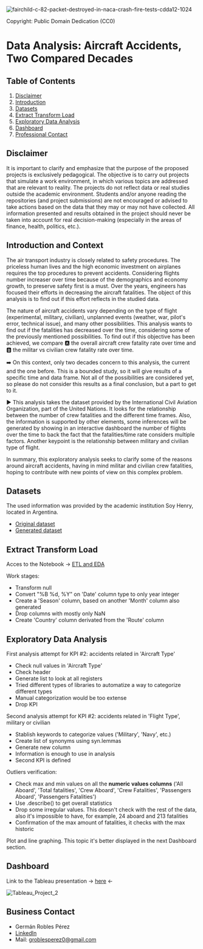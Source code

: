 ![fairchild-c-82-packet-destroyed-in-naca-crash-fire-tests-cdda12-1024](https://github.com/GRP-777/Data_Analysis-Aircraft_Accidents/assets/132501854/67e833a0-0b64-4e6b-976d-6296ec4766b6)


Copyright: Public Domain Dedication (CC0)


# Data Analysis: Aircraft Accidents, Two Compared Decades

## Table of Contents
1. [Disclaimer](#disclaimer)
2. [Introduction](#introduction)
3. [Datasets](#datasets)
4. [Extract Transform Load](#etl)
5. [Exploratory Data Analysis](#eda)
6. [Dashboard](#dashboard)
7. [Professional Contact](#contact)


  
## Disclaimer <a name="disclaimer"></a>

It is important to clarify and emphasize that the purpose of the proposed projects is exclusively pedagogical. The objective is to carry out projects that simulate a work environment, in which various topics are addressed that are relevant to reality. The projects do not reflect data or real studies outside the academic environment. Students and/or anyone reading the repositories (and project submissions) are not encouraged or advised to take actions based on the data that they may or may not have collected. All information presented and results obtained in the project should never be taken into account for real decision-making (especially in the areas of finance, health, politics, etc.).


## Introduction and Context <a name="introduction"></a>

The air transport industry is closely related to safety procedures. The priceless human lives and the high economic investment on airplanes requires the top procedures to prevent accidents. Considering flights number increaser over time because of the demographics and economy growth, to preserve safety first is a must. Over the years, engineers has focused their efforts in decreasing the aircraft fatalities. The object of this analysis is to find out if this effort reflects in the studied data. 

The nature of aircraft accidents vary depending on the type of flight (experimental, military, civilian), unplanned events (weather, war, pilot's error, technical issue), and many other possibilities. This analysis wants to find out if the fatalities has decreased over the time, considering some of the previously mentioned possibilities. To find out if this objective has been achieved, we compare :a: the overall aircraft crew fatality rate over time and :b: the militar vs civilian crew fatality rate over time.

:arrow_right: On this context, only two decades concern to this analysis, the current and the one before. This is a bounded study, so it will give results of a specific time and data frame. Not all of the possibilities are considered yet, so please do not consider this results as a final conclusion, but a part to get to it. 

:arrow_forward: This analysis takes the dataset provided by the International Civil Aviation Organization, part of the United Nations. It looks for the relationship between the number of crew fatalities and the different time frames. Also, the information is supported by other elements, some inferences will be generated by showing in an interactive dashboard the number of flights over the time to back the fact that the fatalities/time rate considers multiple factors. Another keypoint is the relationship between military and civilian type of flight. 

In summary, this exploratory analysis seeks to clarify some of the reasons around aircraft accidents, having in mind militar and civilian crew fatalities, hoping to contribute with new points of view on this complex problem.

## Datasets <a name="datasets"></a>

The used information was provided by the academic institution Soy Henry, located in Argentina.
- [Original dataset](https://github.com/GRP-777/Data_Analysis-Aircraft_Accidents/blob/master/AccidentesAviones.csv)
- [Generated dataset](https://github.com/GRP-777/Data_Analysis-Aircraft_Accidents/blob/master/AircraftAccidentsFinalF.csv)


## Extract Transform Load<a name="etl"></a>

Acces to the Notebook → [ETL and EDA](https://github.com/GRP-777/Data_Analysis-Aircraft_Accidents/blob/master/AA_ETL_EDA_Notebook.ipynb)

Work stages:
- Transform null
- Convert "%B %d, %Y" on 'Date' column type to only year integer
- Create a 'Season' column, based on another 'Month' column also generated
- Drop columns with mostly only NaN
- Create 'Country' column derivated from the 'Route' column

## Exploratory Data Analysis <a name="eda"></a>

First analysis attempt for KPI #2: accidents related in 'Aircraft Type'
- Check null values in 'Aircraft Type'
- Check header
- Generate list to look at all registers
- Tried different types of libraries to automatize a way to categorize different types
- Manual categorization would be too extense
- Drop KPI

Second analysis attempt for KPI #2: accidents related in 'Flight Type', military or civilian
- Stablish keywords to categorize values ('Military', 'Navy', etc.)
- Create list of synonyms using syn.lemmas
- Generate new column
- Information is enough to use in analysis
- Second KPI is defined

Outliers verification:
- Check max and min values on all the **numeric values columns** ('All Aboard', 'Total fatalities', 'Crew Aboard', 'Crew Fatalities', 'Passengers Aboard', 'Passengers Fatalities')
- Use .describe() to get overall statistics
- Drop some irregular values. This doesn't check with the rest of the data, also it's impossible to have, for example, 24 aboard and 213 fatalities
- Confirmation of the max amount of fatalities, it checks with the max historic
  
Plot and line graphing. This topic it's better displayed in the next Dashboard section.

## Dashboard <a name="dashboard"></a>

Link to the Tableau presentation → [here](https://public.tableau.com/views/DataAnalysis-AircaftAccidentsDashboard/DASHBOARD1?:language=es-ES&:display_count=n&:origin=viz_share_link) ←

![Tableau_Project_2](https://github.com/GRP-777/Data_Analysis-Aircraft_Accidents/assets/132501854/bf812481-15e2-4ebf-a618-d15aced9dcd6)




## Business Contact <a name="contact"></a>
- Germán Robles Pérez
- [LinkedIn](https://www.linkedin.com/in/germ%C3%A1n-robles-p%C3%A9rez-4298b71b3/)
- Mail: groblesperez0@gmail.com






